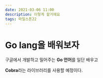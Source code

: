 ```yaml
---
date: 2021-03-06 11:00
description: 이렇게 할거에요
tags: 마일스톤22
---
```


# Go lang을 배워보자

구글에서 개발하고 밀어주는 **Go 언어**를 일단 배우고

**Cobra**라는 라이브러리를 사용할 예정이다. 
